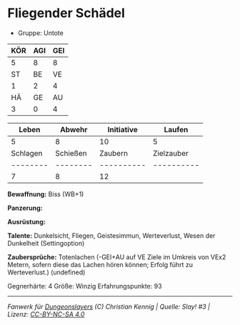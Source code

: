 # Fliegender Schädel  
- Gruppe: Untote  

| KÖR | AGI | GEI |  
| --- | --- | --- |  
| 5   | 8   | 8   |
| ST  | BE  | VE  |  
| 1   | 2   | 4   |
| HÄ  | GE  | AU  |  
| 3   | 0   | 4   |


| Leben    | Abwehr   | Initiative | Laufen     |
| -------- | -------- | ---------- | ---------- |
| 5        | 8        | 10         | 5          |
| Schlagen | Schießen | Zaubern    | Zielzauber |
| -------- | -------- | ---------- | ---------- |
| 7        | 8        | 12         |            |

**Bewaffnung:**
Biss (WB+1)

**Panzerung:**


**Ausrüstung:**


**Talente:**
Dunkelsicht, Fliegen, Geistesimmun, Werteverlust, Wesen der Dunkelheit (Settingoption)

**Zaubersprüche:**
Totenlachen (-GEI+AU auf VE Ziele im Umkreis von VEx2 Metern, sofern diese das Lachen hören können; Erfolg führt zu Werteverlust.) (undefined)

Gegnerhärte: 4
Größe: Winzig
Erfahrungspunkte: 93



___
*Fanwerk für [Dungeonslayers](https://www.dungeonslayers.net/) (C) Christian Kennig | Quelle: Slay! #3 | Lizenz: [CC-BY-NC-SA 4.0](https://creativecommons.org/licenses/by-nc-sa/4.0/deed.de)*
